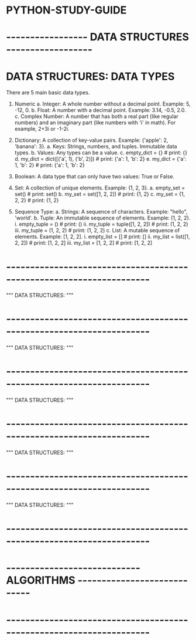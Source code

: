 # PYTHON-STUDY-GUIDE

# ----------------- DATA STRUCTURES ------------------

# DATA STRUCTURES: DATA TYPES

There are 5 main basic data types.

1. Numeric
    a. Integer: A whole number without a decimal point. Example: 5, -12, 0.
    b. Float: A number with a decimal point. Example: 3.14, -0.5, 2.0.
    c. Complex Number: A number that has both a real part (like regular numbers)
    and an imaginary part (like numbers with 'i' in math). For example, 2+3i or -1-2i.

2. Dictionary: A collection of key-value pairs. Example: {'apple': 2, 'banana': 3}.
    a. Keys: Strings, numbers, and tuples. Immutable data types.
    b. Values: Any types can be a value.
    c. empty_dict = {}                      # print: {}
    d. my_dict = dict([('a', 1), ('b', 2)]) # print: {'a': 1, 'b': 2}
    e. my_dict = {'a': 1, 'b': 2}           # print: {'a': 1, 'b': 2}

3. Boolean: A data type that can only have two values: True or False.

4. Set: A collection of unique elements. Example: {1, 2, 3}.
    a. empty_set = set()        # print: set()
    b. my_set = set([1, 2, 2])  # print: {1, 2}
    c. my_set = {1, 2, 2}       # print: {1, 2} 

5. Sequence Type:
    a. Strings: A sequence of characters. Example: "hello", 'world'.
    b. Tuple: An immutable sequence of elements. Example: (1, 2, 2).
        i. empty_tuple = ()                 # print: ()
        ii. my_tuple = tuple([1, 2, 2])     # print: (1, 2, 2)
        iii. my_tuple = (1, 2, 2)           # print: (1, 2, 2)
    c. List: A mutable sequence of elements. Example: [1, 2, 2].
        i. empty_list = []                  # print: []
        ii. my_list = list([1, 2, 2])       # print: [1, 2, 2]
        iii. my_list = [1, 2, 2]            # print: [1, 2, 2]

# --------------------------------------------------------------------
"""
DATA STRUCTURES: 
"""




# --------------------------------------------------------------------
"""
DATA STRUCTURES: 
"""




# --------------------------------------------------------------------
"""
DATA STRUCTURES: 
"""




# --------------------------------------------------------------------
"""
DATA STRUCTURES: 
"""




# --------------------------------------------------------------------
"""
DATA STRUCTURES: 
"""




# --------------------------------------------------------------------
# ---------------------------- ALGORITHMS ----------------------------
# --------------------------------------------------------------------